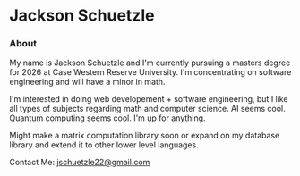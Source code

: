 ### <h1>Jackson Schuetzle</h1>
<h3> About </h3>

My name is Jackson Schuetzle and I'm currently pursuing a masters degree for 2026 at Case Western Reserve University. I'm concentrating on software engineering and will have a minor in math. 

I'm interested in doing web developement + software engineering, but I like all types of subjects regarding math and computer science. AI seems cool. Quantum computing seems cool. I'm up for anything.

Might make a matrix computation library soon or expand on my database library and extend it to other lower level languages.

Contact Me:
jschuetzle22@gmail.com
